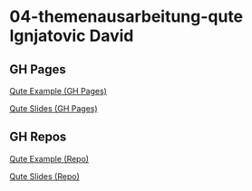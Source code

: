 # 04-themenausarbeitung-qute Ignjatovic David

## GH Pages

[Qute Example (GH Pages)](https://davidenkovic.github.io/qute-example/)

[Qute Slides (GH Pages)](https://davidenkovic.github.io/qute-slides/) 

## GH Repos

[Qute Example (Repo)](https://github.com/davidenkovic/qute-example/)

[Qute Slides (Repo)](https://github.com/davidenkovic/qute-slides/) 
